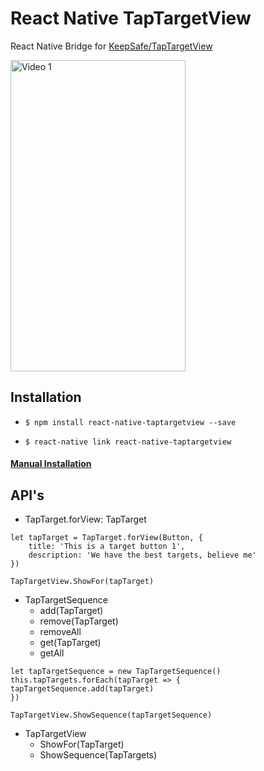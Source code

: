 # React Native TapTargetView
React Native Bridge for [KeepSafe/TapTargetView](https://github.com/KeepSafe/TapTargetView)

<img src="https://github.com/KeepSafe/TapTargetView/blob/master/.github/video.gif" width="280" height="498" alt="Video 1"/>

## Installation

- `$ npm install react-native-taptargetview --save`

- `$ react-native link react-native-taptargetview`

#### [Manual Installation](./Installation.md)

## API's

- TapTarget.forView: TapTarget
~~~~
let tapTarget = TapTarget.forView(Button, {
    title: 'This is a target button 1',
    description: 'We have the best targets, believe me'
})

TapTargetView.ShowFor(tapTarget)
~~~~

- TapTargetSequence
    - add(TapTarget)
    - remove(TapTarget)
    - removeAll
    - get(TapTarget)
    - getAll

~~~~
let tapTargetSequence = new TapTargetSequence()
this.tapTargets.forEach(tapTarget => {
tapTargetSequence.add(tapTarget)
})

TapTargetView.ShowSequence(tapTargetSequence)
~~~~

- TapTargetView
    - ShowFor(TapTarget)
    - ShowSequence(TapTargets)